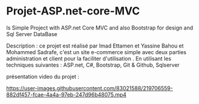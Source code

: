 # Projet-ASP.net-core-MVC
Is Simple Project with ASP.net Core MVC and also Bootstrap for design and Sql Server DataBase



Description : ce projet est réalisé par Imad Ettamen et Yassine Bahou et Mohammed Sadrafe, c'est un site e-commerce simple avec deux parties administration et client pour la faciliter d'utilisation . En utilisant les techniques suivantes : ASP.net, C#, Bootstrap, Git & Github, Sqlserver




présentation video du projet :

https://user-images.githubusercontent.com/83021588/219706559-882df457-fcae-4a4a-97eb-247d96b48075.mp4




